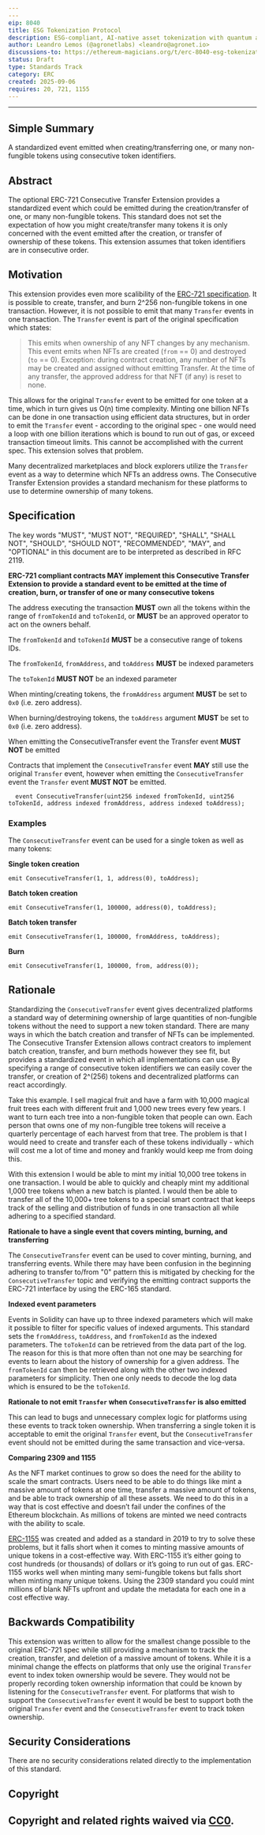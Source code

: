 ```yaml
---
---
eip: 8040
title: ESG Tokenization Protocol
description: ESG-compliant, AI-native asset tokenization with quantum auditability and lifecycle integrity.
author: Leandro Lemos (@agronetlabs) <leandro@agronet.io>
discussions-to: https://ethereum-magicians.org/t/erc-8040-esg-tokenization-protocol/25846
status: Draft
type: Standards Track
category: ERC
created: 2025-09-06
requires: 20, 721, 1155
---
```

---

## Simple Summary

A standardized event emitted when creating/transferring one, or many non-fungible tokens using consecutive token identifiers.

## Abstract

The optional ERC-721 Consecutive Transfer Extension provides a standardized event which could be emitted during the creation/transfer of one, or many non-fungible tokens. This standard does not set the expectation of how you might create/transfer many tokens it is only concerned with the event emitted after the creation, or transfer of ownership of these tokens. This extension assumes that token identifiers are in consecutive order.

## Motivation

This extension provides even more scalibility of the [ERC-721 specification](./eip-721.md). It is possible to create, transfer, and burn 2^256 non-fungible tokens in one transaction. However, it is not possible to emit that many `Transfer` events in one transaction. The `Transfer` event is part of the original specification which states:

> This emits when ownership of any NFT changes by any mechanism.
> This event emits when NFTs are created (`from` == 0) and destroyed
> (`to` == 0). Exception: during contract creation, any number of NFTs
> may be created and assigned without emitting Transfer. At the time of
> any transfer, the approved address for that NFT (if any) is reset to none.

This allows for the original `Transfer` event to be emitted for one token at a time, which in turn gives us O(n) time complexity. Minting one billion NFTs can be done in one transaction using efficient data structures, but in order to emit the `Transfer` event - according to the original spec - one would need a loop with one billion iterations which is bound to run out of gas, or exceed transaction timeout limits. This cannot be accomplished with the current spec. This extension solves that problem.

Many decentralized marketplaces and block explorers utilize the `Transfer` event as a way to determine which NFTs an address owns. The Consecutive Transfer Extension provides a standard mechanism for these platforms to use to determine ownership of many tokens.

## Specification

The key words "MUST", "MUST NOT", "REQUIRED", "SHALL", "SHALL
NOT", "SHOULD", "SHOULD NOT", "RECOMMENDED", "MAY", and
"OPTIONAL" in this document are to be interpreted as described in
RFC 2119.

**ERC-721 compliant contracts MAY implement this Consecutive Transfer Extension to provide a standard event to be emitted at the time of creation, burn, or transfer of one or many consecutive tokens**

The address executing the transaction **MUST** own all the tokens within the range of `fromTokenId` and `toTokenId`, or **MUST** be an approved operator to act on the owners behalf.

The `fromTokenId` and `toTokenId` **MUST** be a consecutive range of tokens IDs.

The `fromTokenId`, `fromAddress`, and `toAddress` **MUST** be indexed parameters

The `toTokenId` **MUST NOT** be an indexed parameter

When minting/creating tokens, the `fromAddress` argument **MUST** be set to `0x0` (i.e. zero address).

When burning/destroying tokens, the `toAddress` argument **MUST** be set to `0x0` (i.e. zero address).

When emitting the ConsecutiveTransfer event the Transfer event **MUST NOT** be emitted

Contracts that implement the `ConsecutiveTransfer` event **MAY** still use the original `Transfer` event, however when emitting the `ConsecutiveTransfer` event the `Transfer` event **MUST NOT** be emitted.

```solidity
  event ConsecutiveTransfer(uint256 indexed fromTokenId, uint256 toTokenId, address indexed fromAddress, address indexed toAddress);
```

### Examples

The `ConsecutiveTransfer` event can be used for a single token as well as many tokens:

**Single token creation**

`emit ConsecutiveTransfer(1, 1, address(0), toAddress);`

**Batch token creation**

`emit ConsecutiveTransfer(1, 100000, address(0), toAddress);`

**Batch token transfer**

`emit ConsecutiveTransfer(1, 100000, fromAddress, toAddress);`

**Burn**

`emit ConsecutiveTransfer(1, 100000, from, address(0));`


## Rationale

Standardizing the `ConsecutiveTransfer` event gives decentralized platforms a standard way of determining ownership of large quantities of non-fungible tokens without the need to support a new token standard. There are many ways in which the batch creation and transfer of NFTs can be implemented. The Consecutive Transfer Extension allows contract creators to implement batch creation, transfer, and burn methods however they see fit, but provides a standardized event in which all implementations can use. By specifying a range of consecutive token identifiers we can easily cover the transfer, or creation of 2^(256) tokens and decentralized platforms can react accordingly.

Take this example. I sell magical fruit and have a farm with 10,000 magical fruit trees each with different fruit and 1,000 new trees every few years. I want to turn each tree into a non-fungible token that people can own. Each person that owns one of my non-fungible tree tokens will receive a quarterly percentage of each harvest from that tree. The problem is that I would need to create and transfer each of these tokens individually - which will cost me a lot of time and money and frankly would keep me from doing this.

With this extension I would be able to mint my initial 10,000  tree tokens in one transaction. I would be able to quickly and cheaply mint my additional 1,000  tree tokens when a new batch is planted. I would then be able to transfer all of the 10,000+ tree tokens to a special smart contract that keeps track of the selling and distribution of funds in one transaction all while adhering to a specified standard.

**Rationale to have a single event that covers minting, burning, and transferring**

The `ConsecutiveTransfer` event can be used to cover minting, burning, and transferring events. While there may have been confusion in the beginning adhering to transfer to/from "0" pattern this is mitigated by checking for the `ConsecutiveTransfer` topic and verifying the emitting contract supports the ERC-721 interface by using the ERC-165 standard.

**Indexed event parameters**

Events in Solidity can have up to three indexed parameters which will make it possible to filter for specific values of indexed arguments. This standard sets the `fromAddress`, `toAddress`, and `fromTokenId` as the indexed parameters. The `toTokenId` can be retrieved from the data part of the log. The reason for this is that more often than not one may be searching for events to learn about the history of ownership for a given address. The `fromTokenId` can then be retrieved along with the other two indexed parameters for simplicity. Then one only needs to decode the log data which is ensured to be the `toTokenId`.

**Rationale to not emit `Transfer` when `ConsecutiveTransfer` is also emitted**

This can lead to bugs and unnecessary complex logic for platforms using these events to track token ownership. When transferring a single token it is acceptable to emit the original `Transfer` event, but the `ConsecutiveTransfer` event should not be emitted during the same transaction and vice-versa.

**Comparing 2309 and 1155**

As the NFT market continues to grow so does the need for the ability to scale the smart contracts. Users need to be able to do things like mint a massive amount of tokens at one time, transfer a massive amount of tokens, and be able to track ownership of all these assets. We need to do this in a way that is cost effective and doesn’t fail under the confines of the Ethereum blockchain. As millions of tokens are minted we need contracts with the ability to scale.

[ERC-1155](./eip-1155.md) was created and added as a standard in 2019 to try to solve these problems, but it falls short when it comes to minting massive amounts of unique tokens in a cost-effective way. With ERC-1155 it’s either going to cost hundreds (or thousands) of dollars or it’s going to run out of gas. ERC-1155 works well when minting many semi-fungible tokens but falls short when minting many unique tokens. Using the 2309 standard you could mint millions of blank NFTs upfront and update the metadata for each one in a cost effective way.


## Backwards Compatibility

This extension was written to allow for the smallest change possible to the original ERC-721 spec while still providing a mechanism to track the creation, transfer, and deletion of a massive amount of tokens. While it is a minimal change the effects on platforms that only use the original `Transfer` event to index token ownership would be severe. They would not be properly recording token ownership information that could be known by listening for the `ConsecutiveTransfer` event. For platforms that wish to support the `ConsecutiveTransfer` event it would be best to support both the original `Transfer` event and the `ConsecutiveTransfer` event to track token ownership.

## Security Considerations
There are no security considerations related directly to the implementation of this standard.

## Copyright

Copyright and related rights waived via [CC0](../LICENSE.md).
---
